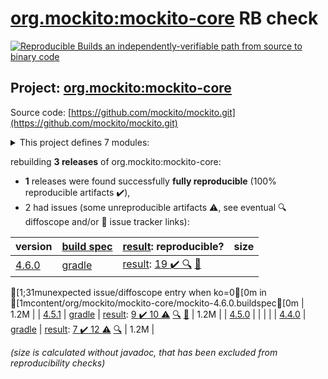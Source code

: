 [org.mockito:mockito-core](https://search.maven.org/artifact/org.mockito/mockito-core/) RB check
=======

[![Reproducible Builds](https://reproducible-builds.org/images/logos/rb.svg) an independently-verifiable path from source to binary code](https://reproducible-builds.org/)

## Project: [org.mockito:mockito-core](https://search.maven.org/artifact/org.mockito/mockito-core/)

Source code: [https://github.com/mockito/mockito.git](https://github.com/mockito/mockito.git)

<details><summary>This project defines 7 modules:</summary>

* [org.mockito:mockito-android](https://search.maven.org/artifact/org.mockito/mockito-android/)
* [org.mockito:mockito-bom](https://search.maven.org/artifact/org.mockito/mockito-bom/)
* [org.mockito:mockito-core](https://search.maven.org/artifact/org.mockito/mockito-core/)
* [org.mockito:mockito-errorprone](https://search.maven.org/artifact/org.mockito/mockito-errorprone/)
* [org.mockito:mockito-inline](https://search.maven.org/artifact/org.mockito/mockito-inline/)
* [org.mockito:mockito-junit-jupiter](https://search.maven.org/artifact/org.mockito/mockito-junit-jupiter/)
* [org.mockito:mockito-proxy](https://search.maven.org/artifact/org.mockito/mockito-proxy/)
</details>

rebuilding **3 releases** of org.mockito:mockito-core:
- **1** releases were found successfully **fully reproducible** (100% reproducible artifacts :heavy_check_mark:),
- 2 had issues (some unreproducible artifacts :warning:, see eventual :mag: diffoscope and/or :memo: issue tracker links):

| version | [build spec](/BUILDSPEC.md) | [result](https://reproducible-builds.org/docs/jvm/): reproducible? | size |
| -- | --------- | ------ | -- |
| [4.6.0](https://search.maven.org/artifact/org.mockito/mockito-core/4.6.0/pom) | [gradle](mockito-4.6.0.buildspec) | [result](mockito-core-4.6.0.buildinfo): [19 :heavy_check_mark: ](mockito-core-4.6.0.buildcompare) [:mag:](mockito-core-4.6.0.diffoscope) [:memo:](https://github.com/mockito/mockito/pull/2642)
[1;31munexpected issue/diffoscope entry when ko=0[0m in [1mcontent/org/mockito/mockito-core/mockito-4.6.0.buildspec[0m
 | 1.2M |
| [4.5.1](https://search.maven.org/artifact/org.mockito/mockito-core/4.5.1/pom) | [gradle](mockito-4.5.1.buildspec) | [result](mockito-core-4.5.1.buildinfo): [9 :heavy_check_mark:  10 :warning:](mockito-core-4.5.1.buildcompare) [:mag:](mockito-core-4.5.1.diffoscope) [:memo:](https://github.com/mockito/mockito/pull/2642) | 1.2M |
| [4.5.0](https://search.maven.org/artifact/org.mockito/mockito-core/4.5.0/pom) | | | |
| [4.4.0](https://search.maven.org/artifact/org.mockito/mockito-core/4.4.0/pom) | [gradle](mockito-4.4.0.buildspec) | [result](mockito-core-4.4.0.buildinfo): [7 :heavy_check_mark:  12 :warning:](mockito-core-4.4.0.buildcompare) [:mag:](mockito-core-4.4.0.diffoscope) | 1.2M |

<i>(size is calculated without javadoc, that has been excluded from reproducibility checks)</i>
